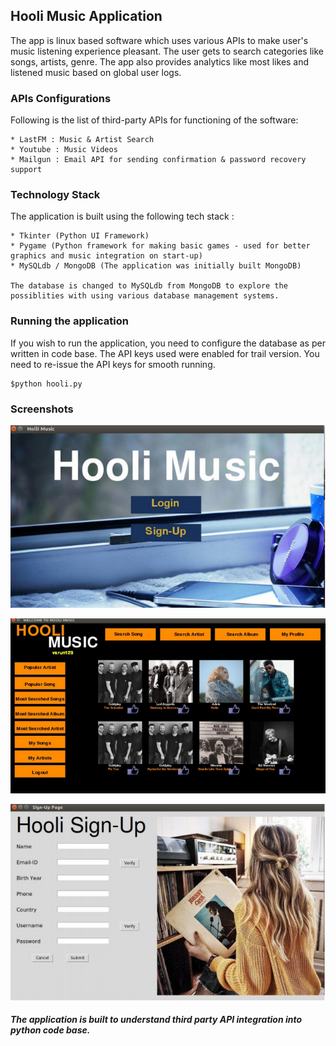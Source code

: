 ## Hooli Music Application

The app is linux based software which uses various APIs to make user's music listening experience pleasant. The user gets to search categories like songs, artists, genre.
The app also provides analytics like most likes and listened music based on global user logs. 

### APIs Configurations

Following is the list of third-party APIs for functioning of the software:

	* LastFM : Music & Artist Search
	* Youtube : Music Videos
	* Mailgun : Email API for sending confirmation & password recovery support

### Technology Stack

The application is built using the following tech stack :
	
	* Tkinter (Python UI Framework)
	* Pygame (Python framework for making basic games - used for better graphics and music integration on start-up)
	* MySQLdb / MongoDB (The application was initially built MongoDB)

	The database is changed to MySQLdb from MongoDB to explore the possiblities with using various database management systems.

### Running the application

If you wish to run the application, you need to configure the database as per written in code base.
The API keys used were enabled for trail version. You need to re-issue the API keys for smooth running.

```
$python hooli.py 
```

### Screenshots

![Start](https://github.com/Varun-Singhal/Hooli-Music/blob/master/screenshots/1.png)

![Home](https://github.com/Varun-Singhal/Hooli-Music/blob/master/screenshots/2.png)

![Sign-Up](https://github.com/Varun-Singhal/Hooli-Music/blob/master/screenshots/3.png)


##### The application is built to understand third party API integration into python code base.